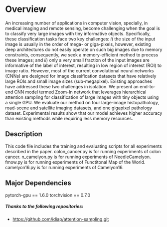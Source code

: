 # Overview
An increasing number of applications in computer vision, specially, in medical imaging and remote sensing, become challenging when the goal is to classify very large images with tiny informative objects. 
Specifically, these classification tasks face two key challenges: $i$) the size of the input image is usually in the order of mega- or giga-pixels, however, existing deep architectures do not easily operate on such big images due to memory constraints, consequently, we seek a memory-efficient method to process these images; and $ii$) only a very small fraction of the input images are informative of the label of interest, resulting in low region of interest (ROI) to image ratio.
However, most of the current convolutional neural networks (CNNs) are designed for image classification datasets that have relatively large ROIs and small image sizes (sub-megapixel).
Existing approaches have addressed these two challenges in isolation.
We present an end-to-end CNN model termed Zoom-In network that leverages hierarchical attention sampling for classification of large images with tiny objects using a single GPU.
We evaluate our method on four large-image histopathology, road-scene and satellite imaging datasets, and one gigapixel pathology dataset.
Experimental results show that our model achieves higher accuracy than existing methods while requiring less memory resources.
## Description
This code file includes the training and evaluating scripts for all experiments described in the paper. 
colon_cancer.py is for running experiments of colon cancer. n_camelyon.py is for running experiments of NeedleCamelyon. fmow.py is for running experiments of Functitonal Map of the World. camelyon16.py is for running experiments of Camelyon16.

## Major Dependencies
pytorch-gpu == 1.6.0
torchvision == 0.7.0 

##### Thanks to the following repositories: 
- https://github.com/idiap/attention-sampling.git
